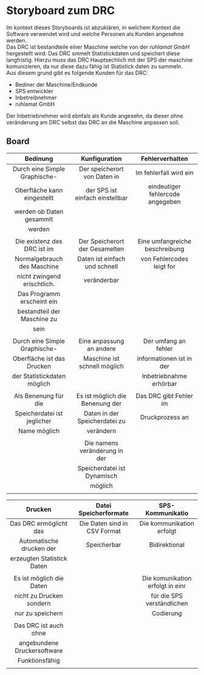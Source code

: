 # Storyboard zum DRC
Im kontext dieses Storyboards ist abzuklären, in welchem Kontext die Software verwendet wird und welche Personen als Kunden angesehne werden.  
Das DRC ist bestandteile einer Maschine welche von der *ruhlamat GmbH* hergestellt wird. 
Das DRC smmelt Statistickdaten und speichert diese langfristig. 
Hierzu muss das DRC Hauptsechlich mit der SPS der maschine komunizieren, da nur diese dazu fähig ist Statistick daten zu sammeln.  
Aus diesem grund gibt es folgende Kunden für das DRC:
* Bediner der Maschine/Endkunde
* SPS entwickler
* Inbetreibnehmer
* ruhlamat GmbH  

Der Inbetriebnehmer wird ebnfals als Kunde angesehn, da dieser ohne veränderung am DRC selbst das DRC an die Maschine anpassen soll.
## Board

|Bedinung                     |Kunfiguration                  |Fehlerverhalten                  |
|:---------------------------:|:-----------------------------:|:-------------------------------:|
|Durch eine Simple Graphische-|Der speicherort von Daten in   |Im fehlerfall wird ein           |
|Oberfläche kann eingestellt  |der SPS ist einfach einstellbar|eindeutiger fehlercode angegeben |
|werden ob Daten gesammlt     |                               |                                 |
|werden                       |                               |                                 |
|                             |                               |                                 |
|Die existenz des DRC ist im  |Der Speicherort der Gesamelten |Eine umfangreiche beschreibung   |
|Normalgebrauch des Maschine  |Daten ist einfach und schnell  |von Fehlercodes leigt for        |
|nicht zwingend erischtlich.  |             veränderbar       |                                 |
|Das Programm erscheint ein   |                               |                                 |
|bestandteil der Maschine zu  |                               |                                 |
|sein                         |                               |                                 |
|                             |                               |                                 |
|Durch eine Simple Graphische-|Eine anpassung an andere       |Der umfang an fehler             |
|Oberfläche ist das Drucken   |Maschine ist schnell möglich   |informationen ist in der         |
|der Statistickdaten möglich  |                               |Inbetriebnahme erhörbar          |
|                             |                               |                                 |
|Als Benenung für die         |Es ist möglich die Benenung der|Das DRC gibt Fehler im           |
|Speicherdatei ist jeglicher  |Daten in der Speicherdatei zu  |Druckprozess an                  |
|Name möglich                 |verändern                      ||
|                             |                               |                                 |
|                             |Die namens veränderung in der  ||
|                             |Speicherdatei ist Dynamisch    ||
|                             |möglich                        ||
|                             |                               |                                 |


|Drucken                      |Datei Speicherformate          |SPS-Kommunikatio                 |
|:---------------------------:|:-----------------------------:|:-------------------------------:|
|Das DRC ermöglicht das       |Die Daten sind in CSV Format   |Die kommunikation erfolgt        |
|Automatische drucken der     |Speicherbar                    |Bidirektional                    |
|erzeugten Statistick Daten   |                               ||
|                             |                               ||
|Es ist möglich die Daten     |                               |Die komunikation erfolgt in einr |
|nicht zu Drucken sondern     |                               |für die SPS verständlichen       |
|nur zu speichern             |                               |Codierung                        |
|                             |                               |                                 |
|Das DRC ist auch ohne        |||
|angebundene Druckersoftware  |                               ||
|Funktionsfähig               |||
|                             |                               |                                 |
